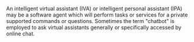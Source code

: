 An intelligent virtual assistant (IVA) or intelligent personal assistant (IPA) may be a software agent which will perform tasks or services for a private supported commands or questions. Sometimes the term "chatbot" is employed to ask virtual assistants generally or specifically accessed by online chat.
